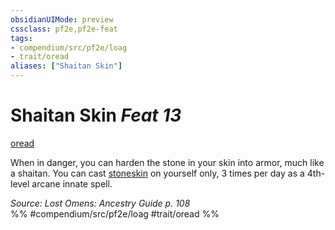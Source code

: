```yaml
---
obsidianUIMode: preview
cssclass: pf2e,pf2e-feat
tags:
- compendium/src/pf2e/loag
- trait/oread
aliases: ["Shaitan Skin"]
---
```

# Shaitan Skin  *Feat 13*  
[oread](../../Rules/traits/oread-b2.md)  


When in danger, you can harden the stone in your skin into armor, much like a shaitan. You can cast [stoneskin](../spells/stoneskin.md) on yourself only, 3 times per day as a 4th-level arcane innate spell.

*Source: Lost Omens: Ancestry Guide p. 108*  
%% #compendium/src/pf2e/loag #trait/oread %%
